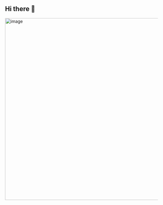 ## Hi there 👋

<!--
**BRV12G/brv12g** is a ✨ _special_ ✨ repository because its `README.md` (this file) appears on your GitHub profile.

Here are some ideas to get you started:

- 🔭 I’m currently working on ...
- 🌱 I’m currently learning ...
- 👯 I’m looking to collaborate on ...
- 🤔 I’m looking for help with ...
- 💬 Ask me about ...
- 📫 How to reach me: ...
- 😄 Pronouns: ...
- ⚡ Fun fact: ...
-->

<img width="799" height="599" alt="image" src="https://github.com/user-attachments/assets/1b83dd53-1e98-443f-ad2d-b1e33fe2ac92" />

